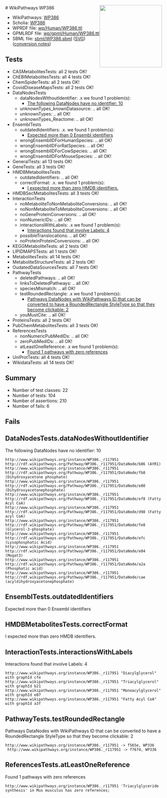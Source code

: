 <img style="float: right; width: 200px" src="../logo.png" />
# WikiPathways WP386

* WikiPathways: [WP386](https://identifiers.org/wikipathways:WP386)
* Scholia: [WP386](https://scholia.toolforge.org/wikipathways/WP386)
* WPRDF file: [wp/Human/WP386.ttl](../wp/Human/WP386.ttl)
* GPMLRDF file: [wp/gpml/Human/WP386.ttl](../wp/gpml/Human/WP386.ttl)
* SBML file: [sbml/WP386.sbml](../sbml/WP386.sbml) ([SVG](../sbml/WP386.svg)) ([conversion notes](../sbml/WP386.txt))

## Tests
* CASMetabolitesTests: all 2 tests OK!
* ChEBIMetabolitesTests: all 4 tests OK!
* ChemSpiderTests: all 2 tests OK!
* CovidDiseaseMapsTests: all 2 tests OK!
* DataNodesTests
    * dataNodesWithoutIdentifier: .x we found 1 problem(s):
        * [The following DataNodes have no identifier: 10](#8792c490)
    * unknownTypes_knownDatasource: .. all OK!
    * unknownTypes: .. all OK!
    * unknownTypes_Reactome: .. all OK!
* EnsemblTests
    * outdatedIdentifiers: .x. we found 1 problem(s):
        * [Expected more than 0 Ensembl identifiers](#f44398b7)
    * wrongEnsemblIDForHumanSpecies: .. all OK!
    * wrongEnsemblIDForRatSpecies: .. all OK!
    * wrongEnsemblIDForCowSpecies: .. all OK!
    * wrongEnsemblIDForMouseSpecies: .. all OK!
* GeneralTests: all 13 tests OK!
* GeneTests: all 3 tests OK!
* HMDBMetabolitesTests
    * outdatedIdentifiers: .. all OK!
    * correctFormat: .x. we found 1 problem(s):
        * [I expected more than zero HMDB identifiers.](#ad154c1e)
* HMDBSecMetabolitesTests: all 3 tests OK!
* InteractionTests
    * noMetaboliteToNonMetaboliteConversions: .. all OK!
    * noNonMetaboliteToMetaboliteConversions: .. all OK!
    * noGeneProteinConversions: .. all OK!
    * nonNumericIDs: .. all OK!
    * interactionsWithLabels: .x we found 1 problem(s):
        * [Interactions found that involve Labels: 4](#630d267b)
    * possibleTranslocations: .. all OK!
    * noProteinProteinConversions: .. all OK!
* KEGGMetaboliteTests: all 2 tests OK!
* LIPIDMAPSTests: all 1 tests OK!
* MetabolitesTests: all 14 tests OK!
* MetaboliteStructureTests: all 2 tests OK!
* OudatedDataSourcesTests: all 7 tests OK!
* PathwayTests
    * deletedPathways: .. all OK!
    * linksToDeletedPathways: .. all OK!
    * speciesMismatch: .. all OK!
    * testRoundedRectangle: .x we found 1 problem(s):
        * [Pathways DataNodes with WikiPathways ID that can be converted to have a RoundedRectangle StyleType so that they become clickable: 2](#9fbad3cc)
    * youMustCite: .. all OK!
* ProteinsTests: all 2 tests OK!
* PubChemMetabolitesTests: all 3 tests OK!
* ReferencesTests
    * nonNumericPubMedIDs: .. all OK!
    * zeroPubMedIDs: .. all OK!
    * atLeastOneReference: .x we found 1 problem(s):
        * [Found 1 pathways with zero references](#35eb778e)
* UniProtTests: all 4 tests OK!
* WikidataTests: all 14 tests OK!


## Summary

* Number of test classes: 22
* Number of tests: 104
* Number of assertions: 210
* Number of fails: 6

## Fails

<a name="8792c490" />

## DataNodesTests.dataNodesWithoutIdentifier

The following DataNodes have no identifier: 10
```
http://www.wikipathways.org/instance/WP386._r117951 http://rdf.wikipathways.org/Pathway/WP386._r117951/DataNode/b86 (AYR1)
http://www.wikipathways.org/instance/WP386._r117951 http://rdf.wikipathways.org/Pathway/WP386._r117951/DataNode/fb8 (Dihydroxyacetone phosphate)
http://www.wikipathways.org/instance/WP386._r117951 http://rdf.wikipathways.org/Pathway/WP386._r117951/DataNode/e80 (Dihydroxyacetonephosphate)
http://www.wikipathways.org/instance/WP386._r117951 http://rdf.wikipathways.org/Pathway/WP386._r117951/DataNode/ef8 (Fatty Acyl CoA)
http://www.wikipathways.org/instance/WP386._r117951 http://rdf.wikipathways.org/Pathway/WP386._r117951/DataNode/d98 (Fatty acyl CoA)
http://www.wikipathways.org/instance/WP386._r117951 http://rdf.wikipathways.org/Pathway/WP386._r117951/DataNode/fe8 (Glycerol-3-phosphate)
http://www.wikipathways.org/instance/WP386._r117951 http://rdf.wikipathways.org/Pathway/WP386._r117951/DataNode/efc (Lysophosphatic Acid)
http://www.wikipathways.org/instance/WP386._r117951 http://rdf.wikipathways.org/Pathway/WP386._r117951/DataNode/e04 (Mogat3)
http://www.wikipathways.org/instance/WP386._r117951 http://rdf.wikipathways.org/Pathway/WP386._r117951/DataNode/a2a (Phosphatic acid)
http://www.wikipathways.org/instance/WP386._r117951 http://rdf.wikipathways.org/Pathway/WP386._r117951/DataNode/cae (acyldihydroxyacetonephosphate)
```

<a name="f44398b7" />

## EnsemblTests.outdatedIdentifiers

Expected more than 0 Ensembl identifiers
<a name="ad154c1e" />

## HMDBMetabolitesTests.correctFormat

I expected more than zero HMDB identifiers.
<a name="630d267b" />

## InteractionTests.interactionsWithLabels

Interactions found that involve Labels: 4
```
http://www.wikipathways.org/instance/WP386._r117951 "Diacylglycerol" with graphId cfe
http://www.wikipathways.org/instance/WP386._r117951 "Triacylglycerol" with graphId b21
http://www.wikipathways.org/instance/WP386._r117951 "Monoacylglycerol" with graphId e07
http://www.wikipathways.org/instance/WP386._r117951 "Fatty Acyl CoA" with graphId a3f
```

<a name="9fbad3cc" />

## PathwayTests.testRoundedRectangle

Pathways DataNodes with WikiPathways ID that can be converted to have a RoundedRectangle StyleType so that they become clickable: 2
```
http://www.wikipathways.org/instance/WP386._r117951 -> f565e, WP336
 http://www.wikipathways.org/instance/WP386._r117951 -> f7674, WP336
 ```

<a name="35eb778e" />

## ReferencesTests.atLeastOneReference

Found 1 pathways with zero references
```
http://www.wikipathways.org/instance/WP386._r117951 'Triacylglyceride synthesis' in Mus musculus has zero references; 
```

